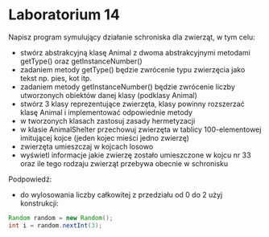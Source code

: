 # Laboratorium 14

Napisz program symulujący działanie schroniska dla zwierząt, w tym celu:
 * stwórz abstrakcyjną klasę Animal z dwoma abstrakcyjnymi metodami getType() oraz getInstanceNumber()
 * zadaniem metody getType() będzie zwrócenie typu zwierzęcia jako tekst np. pies, kot itp.
 * zadaniem metody getInstanceNumber() będzie zwrócenie liczby utworzonych obiektów danej klasy (podklasy Animal)
 * stwórz 3 klasy reprezentujące zwierzęta, klasy powinny rozszerzać klasę Animal i implementować odpowiednie metody
 * w tworzonych klasach zastosuj zasady hermetyzacji
 * w klasie AnimalShelter przechowuj zwierzęta w tablicy 100-elementowej imitującej kojce (jeden kojec mieści jedno zwierzę)
 * zwierzęta umieszczaj w kojcach losowo
 * wyświetl informacje jakie zwierzę zostało umieszczone w kojcu nr 33 oraz ile tego rodzaju zwierząt przebywa obecnie w schronisku
 
 Podpowiedź:
 - do wylosowania liczby całkowitej z przedziału od 0 do 2 użyj konstrukcji:
 ```java
Random random = new Random();
int i = random.nextInt(3);
```

